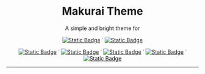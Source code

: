 <h1 align="center">Makurai Theme</h1>  
<p align="center">A simple and bright theme for</p>
<div align="center">
  
  [![Static Badge](https://img.shields.io/badge/neovim-15161b?style=flat&logo=neovim)](https://github.com/Skardyy/makurai-nvim) ˙ [![Static Badge](https://img.shields.io/badge/vscode-15161b?style=flat&logo=vscodium&)](https://github.com/Skardyy/makurai-vscode)
  
  [![Static Badge](https://img.shields.io/badge/alacritty-15161b?style=flat&logo=alacritty)](https://github.com/Skardyy/makurai-theme/blob/main/alacritty.toml) ˙ [![Static Badge](https://img.shields.io/badge/wezterm-15161b?style=flat&logo=wezterm&logoColor=%237f7bed)](https://github.com/Skardyy/makurai-theme/blob/main/wezterm.lua) ˙ [![Static Badge](https://img.shields.io/badge/windows%20terminal-15161b?style=flat&logo=educative&logoColor=%23aaaaaa)](https://github.com/Skardyy/makurai-theme/blob/main/windows-terminal.json) ˙ [![Static Badge](https://img.shields.io/badge/kitty-15161b?style=flat&logo=refinedgithub&logoColor=%23c46f36)](https://github.com/Skardyy/makurai-theme/blob/main/kitty.conf) ˙ [![Static Badge](https://img.shields.io/badge/warp%20terminal-15161b?style=flat&logo=warp&logoColor=01A4FF)](https://github.com/Skardyy/makurai-theme/blob/main/warp-terminal.yaml)
</div>

---
